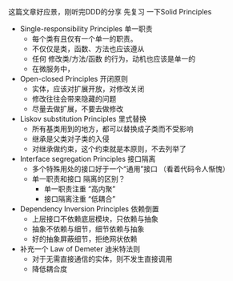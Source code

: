 这篇文章好应景，刚听完DDD的分享
先复习 一下Solid Principles
* Single-responsibility Principles 单一职责
    * 每个类有且仅有一个单一的职责。
    * 不仅仅是类，函数、方法也应该遵从
    * 任何 修改类/方法/函数 的行为，动机也应该是单一的
    * 在微服务中，
* Open-closed Principles 开闭原则
    * 实体，应该对扩展开放，对修改关闭
    * 修改往往会带来隐藏的问题
    * 尽量去做扩展，不要去做修改
* Liskov substitution Principles 里式替换
    * 所有基类用到的地方，都可以替换成子类而不受影响
    * 继承是父类对子类的入侵
    * 对继承做约束，这个约束就是本原则，不去列举了
* Interface segregation Principles 接口隔离
    * 多个特殊用处的接口好于一个“通用”接口 （看着代码令人惭愧）
    * 单一职责和接口 隔离的区别？
        * 单一职责注重 “高内聚”
        * 接口隔离注重 “低耦合”
* Dependency Inversion Principles 依赖倒置
    * 上层接口不依赖底层模块，只依赖与抽象
    * 抽象不依赖与细节，细节依赖与抽象
    * 好的抽象屏蔽细节，拒绝网状依赖
* 补充一个 Law of Demeter 迪米特法则
    * 对于无需直接通信的实体，则不发生直接调用
    * 降低耦合度


